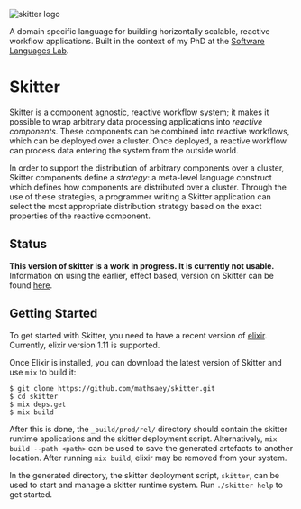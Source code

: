 ![skitter logo](https://raw.githubusercontent.com/mathsaey/skitter/develop/assets/logo.png)

A domain specific language for building horizontally scalable, reactive workflow applications.
Built in the context of my PhD at the [Software Languages Lab](https://soft.vub.ac.be/).

# Skitter

Skitter is a component agnostic, reactive workflow system; it makes it possible to wrap arbitrary data processing applications into _reactive components_.
These components can be combined into reactive workflows, which can be deployed over a cluster.
Once deployed, a reactive workflow can process data entering the system from the outside world.

In order to support the distribution of arbitrary components over a cluster, Skitter components define a _strategy_: a meta-level language construct which defines how components are distributed over a cluster.
Through the use of these strategies, a programmer writing a Skitter application can select the most appropriate distribution strategy based on the exact properties of the reactive component.

## Status

__This version of skitter is a work in progress. It is currently not usable.__
Information on using the earlier, effect based, version on Skitter can be found [here](https://soft.vub.ac.be/~mathsaey/skitter/docs/v0.1.1/).

## Getting Started

To get started with Skitter, you need to have a recent version of [elixir](https://elixir-lang.org/).
Currently, elixir version 1.11 is supported.

Once Elixir is installed, you can download the latest version of Skitter and use `mix` to build it:

```
$ git clone https://github.com/mathsaey/skitter.git
$ cd skitter
$ mix deps.get
$ mix build
```

After this is done, the `_build/prod/rel/` directory should contain the skitter runtime applications and the skitter deployment script.
Alternatively, `mix build --path <path>` can be used to save the generated artefacts to another location.
After running `mix build`, elixir may be removed from your system.

In the generated directory, the skitter deployment script, `skitter`, can be used to start and manage a skitter runtime system.
Run `./skitter help` to get started.
